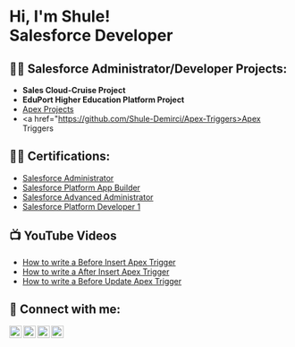 <h1>Hi, I'm Shule! <br/><a >Salesforce Developer</a>                             

<h2>👨‍💻 Salesforce Administrator/Developer Projects:</h2>

- <b>Sales Cloud-Cruise Project</b>
- <b>EduPort Higher Education Platform Project</b>
- <a href="https://github.com/Shule-Demirci/ApexProjects/tree/main">Apex Projects</a> 
- <a href="https://github.com/Shule-Demirci/Apex-Triggers>Apex Triggers</a> 
  
<h2>👨‍💻 Certifications:</h2>

  - [Salesforce Administrator](https://trailblazer.me/id/sdemirci2)
  - [Salesforce Platform App Builder](https://trailblazer.me/id/sdemirci2)
  - [Salesforce Advanced Administrator](https://trailblazer.me/id/sdemirci2)
  - [Salesforce Platform Developer 1](https://trailblazer.me/id/sdemirci2)

  
<h2>📺 YouTube Videos</h2>

- [How to write a Before Insert Apex Trigger ](https://www.youtube.com/watch?v=jxzO5jnHIvY)
- [How to write a After Insert Apex Trigger](https://www.youtube.com/watch?v=wQ-WCFMSM_U&t=16s)
- [How to write a Before Update Apex Trigger](https://www.youtube.com/watch?v=E-_66-NhnVs)


<h2> 🤳 Connect with me:</h2>

[<img align="left" alt="ShuleDemirci | YouTube" width="22px" src="https://cdn.jsdelivr.net/npm/simple-icons@v3/icons/youtube.svg" />][youtube]
[<img align="left" alt="ShuleDemirci | Twitter" width="22px" src="https://cdn.jsdelivr.net/npm/simple-icons@v3/icons/twitter.svg" />][twitter]
[<img align="left" alt="ShuleDemirci | LinkedIn" width="22px" src="https://cdn.jsdelivr.net/npm/simple-icons@v3/icons/linkedin.svg" />][linkedin]
[<img align="left" alt="ShuleDemirci | Trailhead" width="22px" src="https://cdn.jsdelivr.net/npm/simple-icons@v3/icons/salesforce.svg" />][linkedin]
  
[twitter]: https://twitter.com/shule_demirci
[youtube]: https://www.youtube.com/channel/UCPW6trDdzTTGVk3ZZWOM4Kw
[linkedin]: https://www.linkedin.com/in/shule-demirci-82144a231/
[Trailhead]: https://trailblazer.me/id/sdemirci2
<!--
**joshmadakor1/joshmadakor1** is a ✨ _special_ ✨ repository because its `README.md` (this file) appears on your GitHub profile.

Here are some ideas to get you started:

- 🔭 I’m currently working on ...
- 🌱 I’m currently learning ...
- 👯 I’m looking to collaborate on ...
- 🤔 I’m looking for help with ...
- 💬 Ask me about ...
- 📫 How to reach me: ...
- 😄 Pronouns: ...
- ⚡ Fun fact: ...
-->
